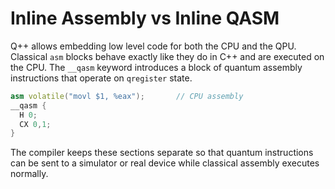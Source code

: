 # Inline Assembly vs Inline QASM

Q++ allows embedding low level code for both the CPU and the QPU.
Classical `asm` blocks behave exactly like they do in C++ and are executed on the CPU.
The `__qasm` keyword introduces a block of quantum assembly instructions that
operate on `qregister` state.

```cpp
asm volatile("movl $1, %eax");       // CPU assembly
__qasm {
  H 0;
  CX 0,1;
}
```

The compiler keeps these sections separate so that quantum instructions can be
sent to a simulator or real device while classical assembly executes normally.
